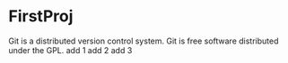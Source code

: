 ﻿# FirstProj
Git is a distributed version control system.
Git is free software distributed under the GPL.
add 1
add 2
add 3